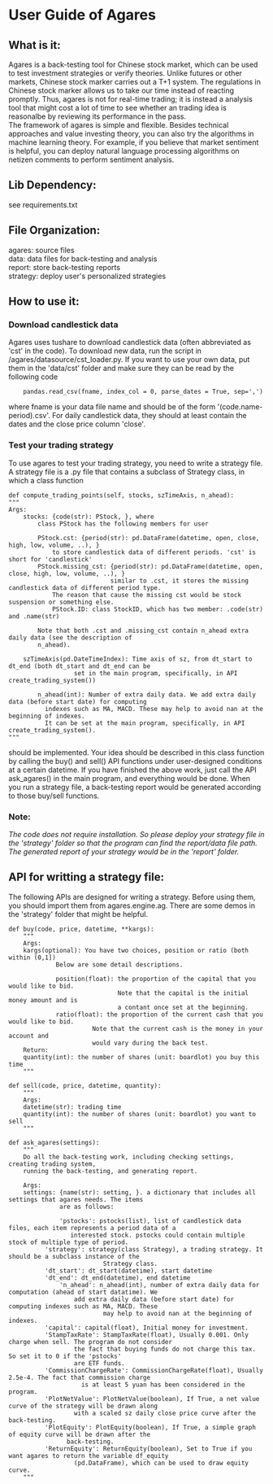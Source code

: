 # User Guide of Agares

## What is it:
  Agares is a back-testing tool for Chinese stock market, which can be used to test investment strategies or verify theories. Unlike futures or other markets, Chinese stock marker carries out a T+1 system. The regulations in Chinese stock marker allows us to take our time instead of reacting promptly. Thus, agares is not for real-time trading; it is instead a analysis tool that might cost a lot of time to see whether 
an trading idea is reasonalbe by reviewing its performance in the pass.  
  The framework of agares is simple and flexible. Besides technical approaches and value investing theory, you can also try the algorithms in machine learning theory. For example, if you believe that market sentiment is helpful, you can deploy natural language processing algorithms on netizen comments to perform sentiment analysis.

## Lib Dependency:
see requirements.txt

## File Organization:
agares: source files  
data: data files for back-testing and analysis  
report: store back-testing reports  
strategy: deploy user's personalized strategies  


## How to use it:
### Download candlestick data
  Agares uses tushare to download candlestick data (often abbreviated as 'cst' in the code). To download new data, run the script in /agares/datasource/cst_loader.py. If you want to use your own data, put them in the 'data/cst' folder and make sure they can be read by the following code
  
        pandas.read_csv(fname, index_col = 0, parse_dates = True, sep=',')    
        
where fname is your data file name and should be of the form '(code.name-period).csv'. For daily candlestick data, they should at least contain the dates and the close price column 'close'.

### Test your trading strategy
  To use agares to test your trading strategy, you need to write a strategy file. A strategy file is a .py file that contains a subclass of Strategy class, in which a class function 

    def compute_trading_points(self, stocks, szTimeAxis, n_ahead):
	"""
	Args:
	    stocks: {code(str): PStock, }, where
		    class PStock has the following members for user

		    PStock.cst: {period(str): pd.DataFrame(datetime, open, close, high, low, volume, ..), }
				to store candlestick data of different periods. 'cst' is short for 'candlestick'
		    PStock.missing_cst: {period(str): pd.DataFrame(datetime, open, close, high, low, volume, ..), }
                                similar to .cst, it stores the missing candlestick data of different period type.
				The reason that cause the missing cst would be stock suspension or something else.
        	    PStock.ID: class StockID, which has two member: .code(str) and .name(str)

		    Note that both .cst and .missing_cst contain n_ahead extra daily data (see the description of 
		    n_ahead).

	    szTimeAxis(pd.DateTimeIndex): Time axis of sz, from dt_start to dt_end (both dt_start and dt_end can be
					  set in the main program, specifically, in API create_trading_system())

            n_ahead(int): Number of extra daily data. We add extra daily data (before start date) for computing 
			  indexes such as MA, MACD. These may help to avoid nan at the beginning of indexes.
			  It can be set at the main program, specifically, in API create_trading_system(). 
	"""

should be implemented. Your idea should be described in this class function by calling the buy() and sell() API functions under user-designed conditions at a certain datetime. If you have finished the above work, just call the API ask_agares() in the main program, and everything would be done. When you run a strategy file, a back-testing report would be generated according to those buy/sell functions.

### Note:
*The code does not require installation. So please deploy your strategy file in the 'strategy' folder so that the program can find the report/data file path. The generated report of your strategy would be in the 'report' folder.*
 
## API for writting a strategy file:
The following APIs are designed for writing a strategy. Before using them, you should 
import them from agares.engine.ag. There are some demos in the 'strategy' folder that 
might be helpful.

	def buy(code, price, datetime, **kargs):
	    """
	    Args: 
		kargs(optional): You have two choices, position or ratio (both within (0,1])
				 Below are some detail descriptions.

				 position(float): the proportion of the capital that you would like to bid. 	
				                  Note that the capital is the initial money amount and is 
				                  a contant once set at the beginning.
				 ratio(float): the proportion of the current cash that you would like to bid. 	
					       Note that the current cash is the money in your account and 
					       would vary during the back test.
	    Return:
		quantity(int): the number of shares (unit: boardlot) you buy this time
	    """

	def sell(code, price, datetime, quantity):
	    """
	    Args: 
		datetime(str): trading time
		quantity(int): the number of shares (unit: boardlot) you want to sell	
	    """

	def ask_agares(settings):
	    """
	    Do all the back-testing work, including checking settings, creating trading system, 
	    running the back-testing, and generating report.

	    Args: 
		settings: {name(str): setting, }. a dictionary that includes all settings that agares needs. The items 
		          are as follows:

		          'pstocks': pstocks(list), list of candlestick data files, each item represents a period data of a 
				     interested stock. pstocks could contain multiple stock of multiple type of period.
			  'strategy': strategy(class Strategy), a trading strategy. It should be a subclass instance of the 
		                      Strategy class.
			  'dt_start': dt_start(datetime), start datetime
			  'dt_end': dt_end(datetime), end datetime
	    		  'n_ahead': n_ahead(int), number of extra daily data for computation (ahead of start datatime). We 
				      add extra daily data (before start date) for computing indexes such as MA, MACD. These 
		                      may help to avoid nan at the beginning of indexes.
			  'capital': capital(float), Initial money for investment.
			  'StampTaxRate': StampTaxRate(float), Usually 0.001. Only charge when sell. The program do not consider 
					  the fact that buying funds do not charge this tax. So set it to 0 if the 'pstocks' 
					  are ETF funds.
			  'CommissionChargeRate': CommissionChargeRate(float), Usually 2.5e-4. The fact that commission charge 
						is at least 5 yuan has been considered in the program.
			  'PlotNetValue': PlotNetValue(boolean), If True, a net value curve of the strategy will be drawn along 
					  with a scaled sz daily close price curve after the back-testing.
			  'PlotEquity': PlotEquity(boolean), If True, a simple graph of equity curve will be drawn after the 
					back-testing.
			  'ReturnEquity': ReturnEquity(boolean), Set to True if you want agares to return the variable df_equity 
					  (pd.DataFrame), which can be used to draw equity curve. 
	    """















